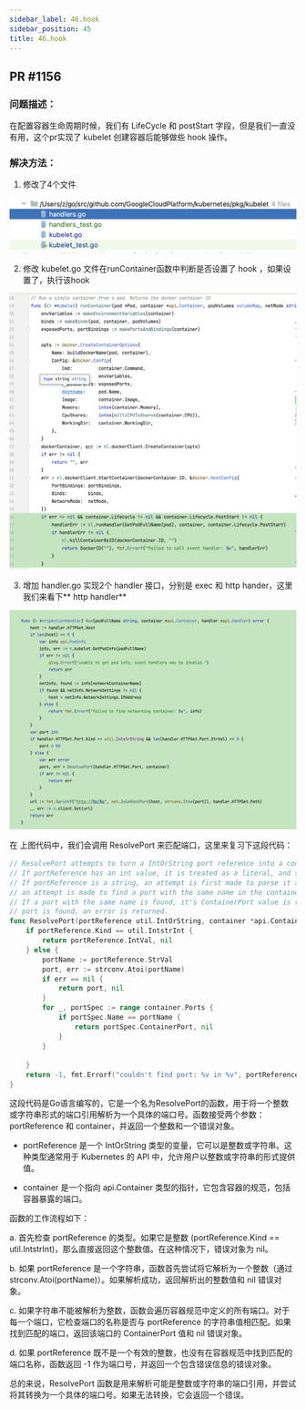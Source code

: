 ```yaml
---
sidebar_label: 46.hook
sidebar_position: 45
title: 46.hook
---
```


## PR #1156

### 问题描述：
在配置容器生命周期时候，我们有 LifeCycle 和 postStart 字段，但是我们一直没有用，这个pr实现了 kubelet 创建容器后能够做些 hook 操作。

### 解决方法：

1. 修改了4个文件
   
![](https://raw.githubusercontent.com/mouuii/picture/master/%E6%88%AA%E5%B1%8F2023-06-22%20%E4%B8%8B%E5%8D%881.53.31.png)

2. 修改 kubelet.go 文件在runContainer函数中判断是否设置了 hook ，如果设置了，执行该hook

![](https://raw.githubusercontent.com/mouuii/picture/master/%E6%88%AA%E5%B1%8F2023-06-22%20%E4%B8%8B%E5%8D%882.00.35.png)

3. 增加 handler.go 实现2个 handler 接口，分别是 exec 和 http hander，这里我们来看下** http handler**

![](https://raw.githubusercontent.com/mouuii/picture/master/%E6%88%AA%E5%B1%8F2023-06-22%20%E4%B8%8B%E5%8D%882.04.54.png)

在 上图代码中，我们会调用 ResolvePort 来匹配端口，这里来复习下这段代码：

```go
// ResolvePort attempts to turn a IntOrString port reference into a concrete port number.
// If portReference has an int value, it is treated as a literal, and simply returns that value.
// If portReference is a string, an attempt is first made to parse it as an integer.  If that fails,
// an attempt is made to find a port with the same name in the container spec.
// If a port with the same name is found, it's ContainerPort value is returned.  If no matching
// port is found, an error is returned.
func ResolvePort(portReference util.IntOrString, container *api.Container) (int, error) {
	if portReference.Kind == util.IntstrInt {
		return portReference.IntVal, nil
	} else {
		portName := portReference.StrVal
		port, err := strconv.Atoi(portName)
		if err == nil {
			return port, nil
		}
		for _, portSpec := range container.Ports {
			if portSpec.Name == portName {
				return portSpec.ContainerPort, nil
			}
		}

	}
	return -1, fmt.Errorf("couldn't find port: %v in %v", portReference, container)
}
```


这段代码是Go语言编写的，它是一个名为ResolvePort的函数，用于将一个整数或字符串形式的端口引用解析为一个具体的端口号。函数接受两个参数：portReference 和 container，并返回一个整数和一个错误对象。

- portReference 是一个 IntOrString 类型的变量，它可以是整数或字符串。这种类型通常用于 Kubernetes 的 API 中，允许用户以整数或字符串的形式提供值。

- container 是一个指向 api.Container 类型的指针，它包含容器的规范，包括容器暴露的端口。

函数的工作流程如下：

a. 首先检查 portReference 的类型。如果它是整数 (portReference.Kind == util.IntstrInt)，那么直接返回这个整数值。在这种情况下，错误对象为 nil。

b. 如果 portReference 是一个字符串，函数首先尝试将它解析为一个整数（通过 strconv.Atoi(portName)）。如果解析成功，返回解析出的整数值和 nil 错误对象。

c. 如果字符串不能被解析为整数，函数会遍历容器规范中定义的所有端口。对于每一个端口，它检查端口的名称是否与 portReference 的字符串值相匹配。如果找到匹配的端口，返回该端口的 ContainerPort 值和 nil 错误对象。

d. 如果 portReference 既不是一个有效的整数，也没有在容器规范中找到匹配的端口名称，函数返回 -1 作为端口号，并返回一个包含错误信息的错误对象。

总的来说，ResolvePort 函数是用来解析可能是整数或字符串的端口引用，并尝试将其转换为一个具体的端口号。如果无法转换，它会返回一个错误。